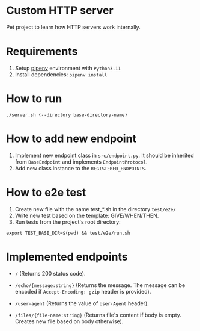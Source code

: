 # Custom HTTP server
Pet project to learn how HTTP servers work internally.


# Requirements
1. Setup [pipenv](https://pipenv.pypa.io/en/latest/) environment with `Python3.11`
2. Install dependencies: `pipenv install`


# How to run
```shell
./server.sh {--directory base-directory-name}
```


# How to add new endpoint
1. Implement new endpoint class in `src/endpoint.py`. It should be inherited from `BaseEndpoint` and implements `EndpointProtocol`.
2. Add new class instance to the `REGISTERED_ENDPOINTS`.


# How to e2e test
1. Create new file with the name test_*.sh in the directory `test/e2e/`
2. Write new test based on the template: GIVE/WHEN/THEN.
3. Run tests from the project's root directory:
```shell
export TEST_BASE_DIR=$(pwd) && test/e2e/run.sh
```


# Implemented endpoints
- `/` (Returns 200 status code).


- `/echo/{message:string}` (Returns the message. The message can be encoded if `Accept-Encoding: gzip` header is provided).


- `/user-agent` (Returns the value of `User-Agent` header).


- `/files/{file-name:string}` (Returns file's content if body is empty. Creates new file based on body otherwise).

